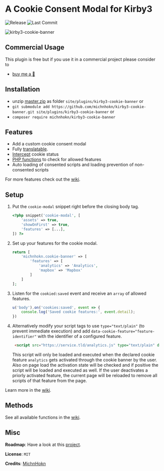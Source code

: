# A Cookie Consent Modal for Kirby3

![Release](https://flat.badgen.net/packagist/v/michnhokn/kirby3-cookie-banner?color=92a9c4)
![Last Commit](https://flat.badgen.net/github/last-commit/michnhokn/kirby3-cookie-banner?color=92c496)

![kirby3-cookie-banner](https://user-images.githubusercontent.com/38752255/93235175-7ab6e280-f77d-11ea-9b8a-5a8c144344d7.gif)

## Commercial Usage

This plugin is free but if you use it in a commercial project please consider to

- [buy me a 🍺](https://buymeacoff.ee/michnhokn)

## Installation

- unzip [master.zip](https://github.com/michnhokn/kirby3-cookie-banner/archive/master.zip) as
  folder `site/plugins/kirby3-cookie-banner` or
- `git submodule add https://github.com/michnhokn/kirby3-cookie-banner.git site/plugins/kirby3-cookie-banner` or
- `composer require michnhokn/kirby3-cookie-banner`

## Features

- Add a custom cookie consent modal
- Fully [translatable](https://github.com/michnhokn/kirby3-cookie-banner/wiki/02-Translate-the-modal).
- [Intercept](https://github.com/michnhokn/kirby3-cookie-banner/wiki/01-How-to-set-it-up#-intercept-changes-to-the-cookie-settings)
  cookie status
- [PHP functions](https://github.com/michnhokn/kirby3-cookie-banner/wiki/03-PHP-functions) to check for allowed features
- Auto loading of consented scripts and loading prevention of non-consented scripts

For more features check out the [wiki](https://github.com/michnhokn/kirby3-cookie-banner/wiki).

## Setup

1. Put the `cookie-modal` snippet right before the closing body tag.
    ```` php
    <?php snippet('cookie-modal', [
        'assets' => true,
        'showOnFirst' => true,
        'features' => [...],
    ]) ?>
    ````
2. Set up your features for the cookie modal.
    ````php
    return [
        'michnhokn.cookie-banner' => [
            'features' => [
                'analytics' => 'Analytics',
                'mapbox' => 'Mapbox'
            ]
        ]
    ];
    ````
3. Listen for the `cookied:saved` event and receive an `array` of allowed features.
   ````javascript
   u('body').on('cookies:saved', event => {
       console.log('Saved cookie features:', event.detail);
   })
   ````

4. Alternatively modify your script tags to use `type="text/plain"` (to prevent immediate execution) and add `data-cookie-feature="feature-identifier"` with the identifier of a configured feature.
   ````html
    <script src="https://service.tld/analytics.js" type="text/plain" data-cookie-feature="analytics"></script>
    ````
   This script will only be loaded and executed when the declared cookie feature `analytics` gets activated through the cookie banner by the user. Also on page load the activation state will be checked and if positive the script will be loaded and executed as well. If the user deactivates a priorly activated feature, the current page will be reloaded to remove all scripts of that feature from the page.

Learn more in the [wiki](https://github.com/michnhokn/kirby3-cookie-banner/wiki/01-How-to-set-it-up).

## Methods

See all available functions in the [wiki](https://github.com/michnhokn/kirby3-cookie-banner/wiki/03-PHP-functions).

## Misc

**Roadmap**: Have a look at this [project](https://github.com/michnhokn/kirby3-cookie-banner/projects/1).

**License**: `MIT`

**Credits**: [MichnHokn](https://github.com/michnhokn)
